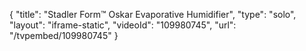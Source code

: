{
    "title": "Stadler Form&trade; Oskar Evaporative Humidifier",
    "type": "solo",
    "layout": "iframe-static",
    "videoId": "109980745",
    "url": "\/tvpembed\/109980745"
}